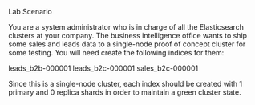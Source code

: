 
Lab Scenario

You are a system administrator who is in charge of all the Elasticsearch clusters at your company. The business intelligence office wants to ship some sales and leads data to a single-node proof of concept cluster for some testing. You will need create the following indices for them:

leads_b2b-000001
leads_b2c-000001
sales_b2c-000001

Since this is a single-node cluster, each index should be created with 1 primary and 0 replica shards in order to maintain a green cluster state.